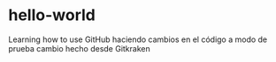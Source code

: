 # hello-world
Learning how to use GitHub
haciendo cambios en el código a modo de prueba
cambio hecho desde Gitkraken